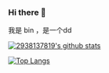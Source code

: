 ### Hi there 👋

<!--
**2938137849/2938137849** is a ✨ _special_ ✨ repository because its `README.md` (this file) appears on your GitHub profile.

Here are some ideas to get you started:

- 🔭 I’m currently working on ...
- 🌱 I’m currently learning ...
- 👯 I’m looking to collaborate on ...
- 🤔 I’m looking for help with ...
- 💬 Ask me about ...
- 📫 How to reach me: ...
- 😄 Pronouns: ...
- ⚡ Fun fact: ...
-->

我是 bin ，是一个dd

[![2938137819's github stats](https://github-readme-stats.vercel.app/api?username=2938137849&show_icons=true&theme=dracula)](https://github.com/anuraghazra/github-readme-stats)  

[![Top Langs](https://github-readme-stats.vercel.app/api/top-langs/?username=2938137849&theme=dracula&layout=compact)](https://github.com/anuraghazra/github-readme-stats)  
